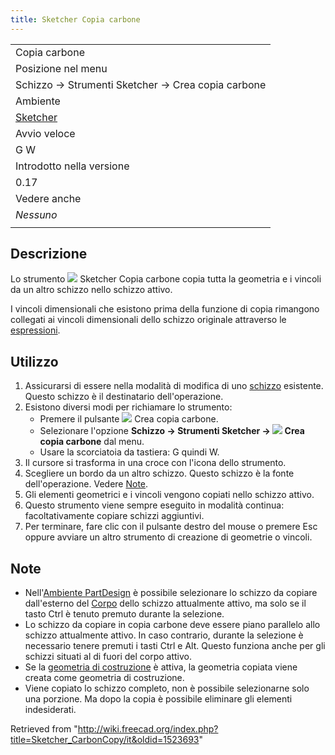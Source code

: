 ```yaml
---
title: Sketcher Copia carbone
---
```

|  |
| --- |
| Copia carbone |
| Posizione nel menu |
| Schizzo → Strumenti Sketcher → Crea copia carbone |
| Ambiente |
| [Sketcher](/Sketcher_Workbench/it "Sketcher Workbench/it") |
| Avvio veloce |
| G W |
| Introdotto nella versione |
| 0.17 |
| Vedere anche |
| *Nessuno* |
|  |

## Descrizione

Lo strumento ![](/images/Sketcher_CarbonCopy.svg) Sketcher Copia carbone copia tutta la geometria e i vincoli da un altro schizzo nello schizzo attivo.

I vincoli dimensionali che esistono prima della funzione di copia rimangono collegati ai vincoli dimensionali dello schizzo originale attraverso le [espressioni](/Expressions/it "Expressions/it").

## Utilizzo

1. Assicurarsi di essere nella modalità di modifica di uno [schizzo](/Sketcher_NewSketch/it "Sketcher NewSketch/it") esistente. Questo schizzo è il destinatario dell'operazione.
2. Esistono diversi modi per richiamare lo strumento:
   * Premere il pulsante ![](/images/Sketcher_CarbonCopy.svg) Crea copia carbone.
   * Selezionare l'opzione **Schizzo → Strumenti Sketcher → ![](/images/Sketcher_CarbonCopy.svg) Crea copia carbone** dal menu.
   * Usare la scorciatoia da tastiera: G quindi W.
3. Il cursore si trasforma in una croce con l'icona dello strumento.
4. Scegliere un bordo da un altro schizzo. Questo schizzo è la fonte dell'operazione. Vedere [Note](#Note).
5. Gli elementi geometrici e i vincoli vengono copiati nello schizzo attivo.
6. Questo strumento viene sempre eseguito in modalità continua: facoltativamente copiare schizzi aggiuntivi.
7. Per terminare, fare clic con il pulsante destro del mouse o premere Esc oppure avviare un altro strumento di creazione di geometrie o vincoli.

## Note

* Nell'[Ambiente PartDesign](/PartDesign_Workbench/it "PartDesign Workbench/it") è possibile selezionare lo schizzo da copiare dall'esterno del [Corpo](/PartDesign_Body/it "PartDesign Body/it") dello schizzo attualmente attivo, ma solo se il tasto Ctrl è tenuto premuto durante la selezione.
* Lo schizzo da copiare in copia carbone deve essere piano parallelo allo schizzo attualmente attivo. In caso contrario, durante la selezione è necessario tenere premuti i tasti Ctrl e Alt. Questo funziona anche per gli schizzi situati al di fuori del corpo attivo.
* Se la [geometria di costruzione](/Sketcher_ToggleConstruction/it "Sketcher ToggleConstruction/it") è attiva, la geometria copiata viene creata come geometria di costruzione.
* Viene copiato lo schizzo completo, non è possibile selezionarne solo una porzione. Ma dopo la copia è possibile eliminare gli elementi indesiderati.

Retrieved from "<http://wiki.freecad.org/index.php?title=Sketcher_CarbonCopy/it&oldid=1523693>"